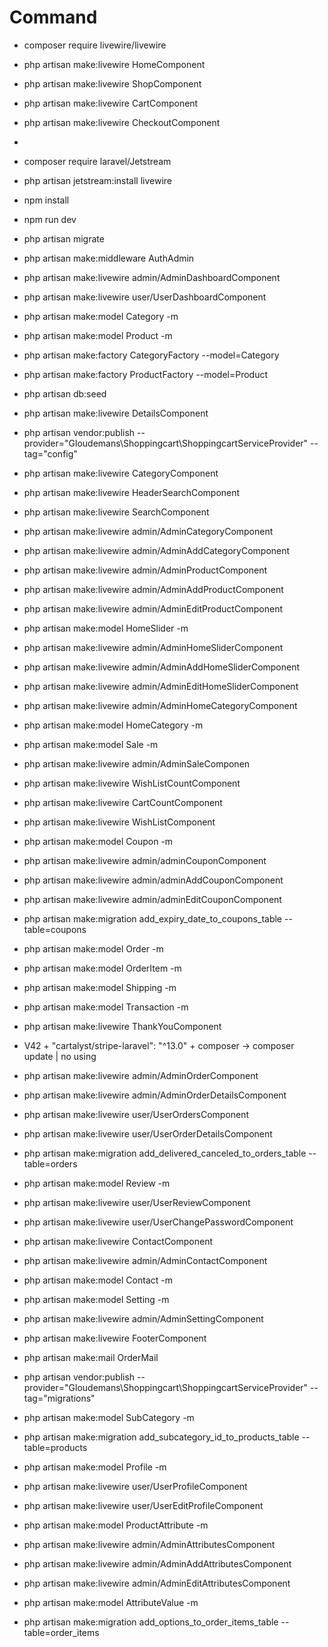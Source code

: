 # Command 
- composer require livewire/livewire
- php artisan make:livewire HomeComponent
- php artisan make:livewire ShopComponent
- php artisan make:livewire CartComponent
- php artisan make:livewire CheckoutComponent
- 
- composer require laravel/Jetstream
- php artisan jetstream:install livewire
- npm install
- npm run dev
- php artisan migrate
- php artisan make:middleware AuthAdmin
- php artisan make:livewire admin/AdminDashboardComponent
- php artisan make:livewire user/UserDashboardComponent
- php artisan make:model Category -m
- php artisan make:model Product -m
- php artisan make:factory CategoryFactory --model=Category
- php artisan make:factory ProductFactory --model=Product
- php artisan db:seed
- php artisan make:livewire DetailsComponent
- php artisan vendor:publish --provider="Gloudemans\Shoppingcart\ShoppingcartServiceProvider" --tag="config"

- php artisan make:livewire CategoryComponent
- php artisan make:livewire HeaderSearchComponent
- php artisan make:livewire SearchComponent
- php artisan make:livewire admin/AdminCategoryComponent
- php artisan make:livewire admin/AdminAddCategoryComponent
- php artisan make:livewire admin/AdminProductComponent
- php artisan make:livewire admin/AdminAddProductComponent
- php artisan make:livewire admin/AdminEditProductComponent
- php artisan make:model HomeSlider -m
- php artisan make:livewire admin/AdminHomeSliderComponent
- php artisan make:livewire admin/AdminAddHomeSliderComponent
- php artisan make:livewire admin/AdminEditHomeSliderComponent
- php artisan make:livewire admin/AdminHomeCategoryComponent
- php artisan make:model HomeCategory -m
- php artisan make:model Sale -m
- php artisan make:livewire admin/AdminSaleComponen

- php artisan make:livewire WishListCountComponent
- php artisan make:livewire CartCountComponent
- php artisan make:livewire WishListComponent
- php artisan make:model Coupon -m
- php artisan make:livewire admin/adminCouponComponent
- php artisan make:livewire admin/adminAddCouponComponent
- php artisan make:livewire admin/adminEditCouponComponent
- php artisan make:migration add_expiry_date_to_coupons_table --table=coupons
- php artisan make:model Order -m
- php artisan make:model OrderItem -m
- php artisan make:model Shipping -m
- php artisan make:model Transaction -m

- php artisan make:livewire ThankYouComponent
- V42 + "cartalyst/stripe-laravel": "^13.0" + composer -> composer update | no using
- php artisan make:livewire admin/AdminOrderComponent
- php artisan make:livewire admin/AdminOrderDetailsComponent
- php artisan make:livewire user/UserOrdersComponent
- php artisan make:livewire user/UserOrderDetailsComponent
- php artisan make:migration add_delivered_canceled_to_orders_table --table=orders
- php artisan make:model Review -m
- php artisan make:livewire user/UserReviewComponent
- php artisan make:livewire user/UserChangePasswordComponent

- php artisan make:livewire ContactComponent
- php artisan make:livewire admin/AdminContactComponent
- php artisan make:model Contact -m
- php artisan make:model Setting -m
- php artisan make:livewire admin/AdminSettingComponent
- php artisan make:livewire FooterComponent
- php artisan make:mail OrderMail
- php artisan vendor:publish --provider="Gloudemans\Shoppingcart\ShoppingcartServiceProvider" --tag="migrations"
- php artisan make:model SubCategory -m
- php artisan make:migration add_subcategory_id_to_products_table --table=products
- php artisan make:model Profile -m
- php artisan make:livewire user/UserProfileComponent
- php artisan make:livewire user/UserEditProfileComponent
- php artisan make:model ProductAttribute -m
- php artisan make:livewire admin/AdminAttributesComponent
- php artisan make:livewire admin/AdminAddAttributesComponent
- php artisan make:livewire admin/AdminEditAttributesComponent
- php artisan make:model AttributeValue -m
- php artisan make:migration add_options_to_order_items_table --table=order_items